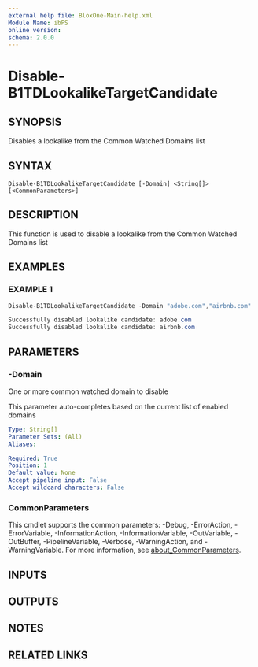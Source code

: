 ```yaml
---
external help file: BloxOne-Main-help.xml
Module Name: ibPS
online version:
schema: 2.0.0
---
```


# Disable-B1TDLookalikeTargetCandidate

## SYNOPSIS
Disables a lookalike from the Common Watched Domains list

## SYNTAX

```
Disable-B1TDLookalikeTargetCandidate [-Domain] <String[]> [<CommonParameters>]
```

## DESCRIPTION
This function is used to disable a lookalike from the Common Watched Domains list

## EXAMPLES

### EXAMPLE 1
```powershell
Disable-B1TDLookalikeTargetCandidate -Domain "adobe.com","airbnb.com"

Successfully disabled lookalike candidate: adobe.com
Successfully disabled lookalike candidate: airbnb.com
```

## PARAMETERS

### -Domain
One or more common watched domain to disable

This parameter auto-completes based on the current list of enabled domains

```yaml
Type: String[]
Parameter Sets: (All)
Aliases:

Required: True
Position: 1
Default value: None
Accept pipeline input: False
Accept wildcard characters: False
```

### CommonParameters
This cmdlet supports the common parameters: -Debug, -ErrorAction, -ErrorVariable, -InformationAction, -InformationVariable, -OutVariable, -OutBuffer, -PipelineVariable, -Verbose, -WarningAction, and -WarningVariable. For more information, see [about_CommonParameters](http://go.microsoft.com/fwlink/?LinkID=113216).

## INPUTS

## OUTPUTS

## NOTES

## RELATED LINKS
